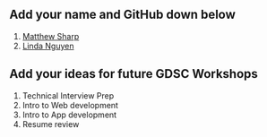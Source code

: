 ## Add your name and GitHub down below

1. [Matthew Sharp](https://github.com/MattSharp05)
2. [Linda Nguyen](https://github.com/lindaislinda)


## Add your ideas for future GDSC Workshops

1. Technical Interview Prep
2. Intro to Web development
3. Intro to App development
4. Resume review


